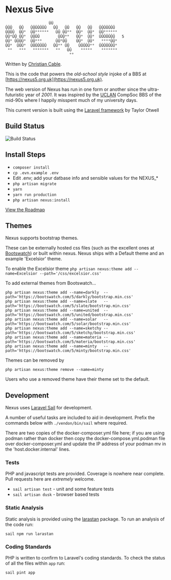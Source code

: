 # Nexus 5ive

                       ÛÛ
    ÛÛÛ   ÛÛ   ÛÛÛÛÛÛÛ   ÛÛ   ÛÛ   ÛÛ   ÛÛ   ÛÛÛÛÛÛÛ
    ÛÛÛÛ  ÛÛ°  ÛÛ°°°°°°   ÛÛ ÛÛ°°  ÛÛ°  ÛÛ°  ÛÛ°°°°°°
    ÛÛ°ÛÛ ÛÛ°  ÛÛÛÛ        ÛÛÛ°°   ÛÛ°  ÛÛ°  ÛÛÛÛÛÛÛ   5
    ÛÛ° ÛÛÛÛ°  ÛÛ°°°      ÛÛ°ÛÛ    ÛÛ°  ÛÛ°   °°°°ÛÛ°
    ÛÛ°  ÛÛÛ°  ÛÛÛÛÛÛÛ   ÛÛ°° ÛÛ    ÛÛÛÛÛ°°  ÛÛÛÛÛÛÛ°
     °°   °°°   °°°°°°°   °°   ÛÛ    °°°°°    °°°°°°°
                                °°

Written by [Christian Cable](http://christiancable.co.uk).

This is the code that powers the _old-school style_ injoke of a BBS at [https://nexus5.org.uk](https://nexus5.org.uk).

The web version of Nexus has run in one form or another since the ultra-futuristic year of _2001_. It was inspired by the [UCLAN](https://www.uclan.ac.uk) CompSoc BBS of the mid-90s where I happily misspent much of my university days.

This current version is built using the [Laravel framework](https://laravel.com) by Taylor Otwell

## Build Status


![Build Status](https://github.com/christiancable/nexus5ive/workflows/Tests/badge.svg?branch=master)

## Install Steps

- `composer install`
- `cp .evn.example .env`
- Edit .env; add your datbase info and sensible values for the NEXUS\_\*
- `php artisan migrate`
- `yarn`
- `yarn run production`
- `php artisan nexus:install`

[View the Roadmap](https://github.com/christiancable/nexus5ive/projects/3)

## Themes

Nexus supports bootstrap themes.

These can be externally hosted css files (such as the excellent ones at [Bootswatch](https://bootswatch.com/)) or built within nexus. Nexus ships with a Default theme and an example 'Excelsior' theme.

To enable the Excelsior theme
`php artisan nexus:theme add --name=Excelsior --path='/css/excelsior.css'`

To add external themes from Bootswatch...

```
php artisan nexus:theme add --name=darkly  --path='https://bootswatch.com/5/darkly/bootstrap.min.css'
php artisan nexus:theme add --name=slate   --path='https://bootswatch.com/5/slate/bootstrap.min.css'
php artisan nexus:theme add --name=united  --path='https://bootswatch.com/5/united/bootstrap.min.css'
php artisan nexus:theme add --name=solar   --path='https://bootswatch.com/5/solar/bootstrap.min.css'
php artisan nexus:theme add --name=sketchy --path='https://bootswatch.com/5/sketchy/bootstrap.min.css'
php artisan nexus:theme add --name=materia --path='https://bootswatch.com/5/materia/bootstrap.min.css'
php artisan nexus:theme add --name=minty   --path='https://bootswatch.com/5/minty/bootstrap.min.css'
```

Themes can be removed by

```
php artisan nexus:theme remove --name=minty
```

Users who use a removed theme have their theme set to the default.

## Development

Nexus uses [Laravel Sail](https://laravel.com/docs/12.x/sail) for development.

A number of useful tasks are included to aid in development. Prefix the commands below with `./vendon/bin/sail` where required.

There are two copies of the docker-composer.yml file here; if you are using podman rather than docker then copy the docker-compose.yml.podman file over docker-composer.yml and update the IP address of your
podman mv in the 'host.docker.internal' lines.

### Tests

PHP and javascript tests are provided. Coverage is nowhere near complete. Pull requests here are _extremely_ welcome.

- `sail artisan test` - unit and some feature tests
- `sail artisan dusk` - browser based tests

### Static Analysis

Static analysis is provided using the [larastan](https://github.com/larastan/larastan) package. To run an analysis of the code run:

`sail npm run larastan`

### Coding Standards

PHP is written to confirm to Laravel's coding standards. To check the status of all the files within `app` run:

`sail pint app`
